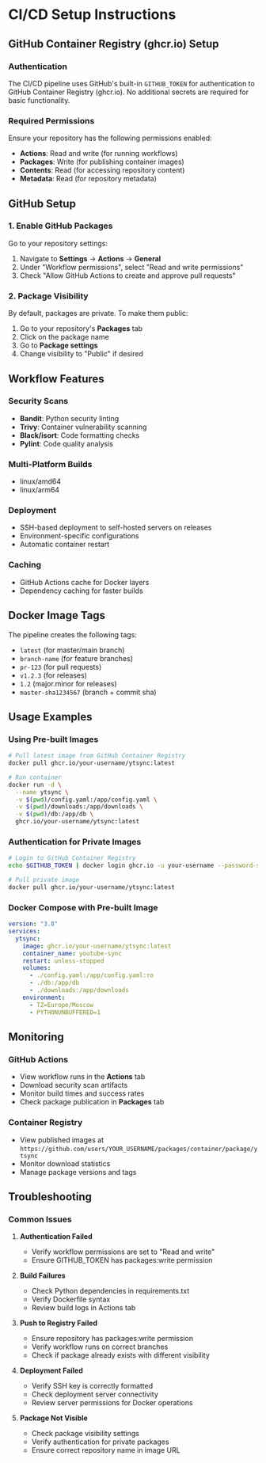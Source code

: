 # CI/CD Setup Instructions

## GitHub Container Registry (ghcr.io) Setup

### Authentication

The CI/CD pipeline uses GitHub's built-in `GITHUB_TOKEN` for authentication to GitHub Container Registry (ghcr.io). No additional secrets are required for basic functionality.

### Required Permissions

Ensure your repository has the following permissions enabled:
- **Actions**: Read and write (for running workflows)
- **Packages**: Write (for publishing container images)
- **Contents**: Read (for accessing repository content)
- **Metadata**: Read (for repository metadata)

## GitHub Setup

### 1. Enable GitHub Packages

Go to your repository settings:
1. Navigate to **Settings** → **Actions** → **General**
2. Under "Workflow permissions", select "Read and write permissions"
3. Check "Allow GitHub Actions to create and approve pull requests"

### 2. Package Visibility

By default, packages are private. To make them public:
1. Go to your repository's **Packages** tab
2. Click on the package name
3. Go to **Package settings**
4. Change visibility to "Public" if desired

## Workflow Features

### Security Scans
- **Bandit**: Python security linting
- **Trivy**: Container vulnerability scanning
- **Black/isort**: Code formatting checks
- **Pylint**: Code quality analysis

### Multi-Platform Builds
- linux/amd64
- linux/arm64

### Deployment
- SSH-based deployment to self-hosted servers on releases
- Environment-specific configurations
- Automatic container restart

### Caching
- GitHub Actions cache for Docker layers
- Dependency caching for faster builds

## Docker Image Tags

The pipeline creates the following tags:
- `latest` (for master/main branch)
- `branch-name` (for feature branches)
- `pr-123` (for pull requests)
- `v1.2.3` (for releases)
- `1.2` (major.minor for releases)
- `master-sha1234567` (branch + commit sha)

## Usage Examples

### Using Pre-built Images

```bash
# Pull latest image from GitHub Container Registry
docker pull ghcr.io/your-username/ytsync:latest

# Run container
docker run -d \
  --name ytsync \
  -v $(pwd)/config.yaml:/app/config.yaml \
  -v $(pwd)/downloads:/app/downloads \
  -v $(pwd)/db:/app/db \
  ghcr.io/your-username/ytsync:latest
```

### Authentication for Private Images

```bash
# Login to GitHub Container Registry
echo $GITHUB_TOKEN | docker login ghcr.io -u your-username --password-stdin

# Pull private image
docker pull ghcr.io/your-username/ytsync:latest
```

### Docker Compose with Pre-built Image

```yaml
version: "3.8"
services:
  ytsync:
    image: ghcr.io/your-username/ytsync:latest
    container_name: youtube-sync
    restart: unless-stopped
    volumes:
      - ./config.yaml:/app/config.yaml:ro
      - ./db:/app/db
      - ./downloads:/app/downloads
    environment:
      - TZ=Europe/Moscow
      - PYTHONUNBUFFERED=1
```

## Monitoring

### GitHub Actions
- View workflow runs in the **Actions** tab
- Download security scan artifacts
- Monitor build times and success rates
- Check package publication in **Packages** tab

### Container Registry
- View published images at `https://github.com/users/YOUR_USERNAME/packages/container/package/ytsync`
- Monitor download statistics
- Manage package versions and tags

## Troubleshooting

### Common Issues

1. **Authentication Failed**
   - Verify workflow permissions are set to "Read and write"
   - Ensure GITHUB_TOKEN has packages:write permission

2. **Build Failures**
   - Check Python dependencies in requirements.txt
   - Verify Dockerfile syntax
   - Review build logs in Actions tab

3. **Push to Registry Failed**
   - Ensure repository has packages:write permission
   - Verify workflow runs on correct branches
   - Check if package already exists with different visibility

4. **Deployment Failed**
   - Verify SSH key is correctly formatted
   - Check deployment server connectivity
   - Review server permissions for Docker operations

5. **Package Not Visible**
   - Check package visibility settings
   - Verify authentication for private packages
   - Ensure correct repository name in image URL
